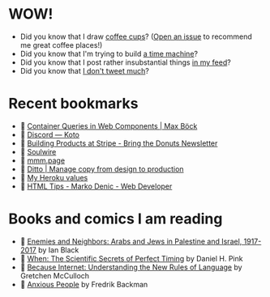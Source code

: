# WOW!

- Did you know that I draw [coffee cups](https://papercups.mamuso.net/)? ([Open an issue](https://github.com/mamuso/papercups/issues) to recommend me great coffee places!)
- Did you know that I'm trying to build [a time machine](https://github.com/mamuso/fluxcapacitor)?
- Did you know that I post rather insubstantial things [in my feed](https://feed.mamuso.net/)?
- Did you know that [I don't tweet much](https://twitter.com/mamuso)?

# Recent bookmarks

- 👀 [Container Queries in Web Components | Max Böck](https://mxb.dev/blog/container-queries-web-components/)
- 👀 [Discord — Koto](https://koto.studio/project/discord/)
- 👀 [Building Products at Stripe - Bring the Donuts Newsletter](https://newsletter.bringthedonuts.com/p/building-products-at-stripe)
- 👀 [Soulwire](https://soulwire.co.uk/)
- 👀 [mmm.page](https://build.mmm.page/)
- 👀 [Ditto | Manage copy from design to production](https://www.dittowords.com/)
- 👀 [My Heroku values](https://gist.github.com/adamwiggins/5687294#own-up-to-failure)
- 👀 [HTML Tips - Marko Denic - Web Developer](https://markodenic.com/html-tips/)


# Books and comics I am reading

- 📘 [Enemies and Neighbors: Arabs and Jews in Palestine and Israel, 1917-2017](https://www.goodreads.com/book/show/36523502) by Ian   Black
- 📘 [When: The Scientific Secrets of Perfect Timing](https://www.goodreads.com/book/show/35786699) by Daniel H. Pink
- 📘 [Because Internet: Understanding the New Rules of Language](https://www.goodreads.com/book/show/37834053) by Gretchen McCulloch
- 📘 [Anxious People](https://www.goodreads.com/book/show/49534036) by Fredrik Backman

